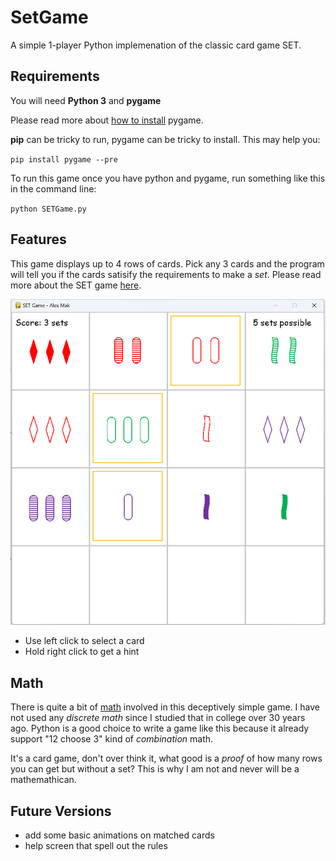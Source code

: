 # SetGame

A simple 1-player Python implemenation of the classic card game SET.

## Requirements

You will need **Python 3** and **pygame**

Please read more about [how to install](https://www.pygame.org/wiki/GettingStarted) pygame.

**pip** can be tricky to run, pygame can be tricky to install. This may help you:

`pip install pygame --pre`

To run this game once you have python and pygame, run something like this in the command line:

`python SETGame.py`

## Features

This game displays up to 4 rows of cards. Pick any 3 cards and the program will tell you if the cards satisify the requirements to make a _set_.
Please read more about the SET game [here](https://en.wikipedia.org/wiki/Set_(card_game)).

![screenshot](https://github.com/alexcmak/SETGame/blob/main/images/screen1.png)

- Use left click to select a card
- Hold right click to get a hint 

## Math
There is quite a bit of [math](https://www.setgame.com/sites/default/files/teacherscorner/SETPROOF.pdf) involved in this deceptively simple game. I have not used any _discrete math_ since I studied that in college over 30 years ago. Python is a good choice to write a game like this because it already support "12 choose 3" kind of _combination_ math. 

It's a card game, don't over think it, what good is a _proof_ of how many rows you can get but without a set? This is why I am not and never will be a mathemathican.



## Future Versions

- add some basic animations on matched cards
- help screen that spell out the rules
